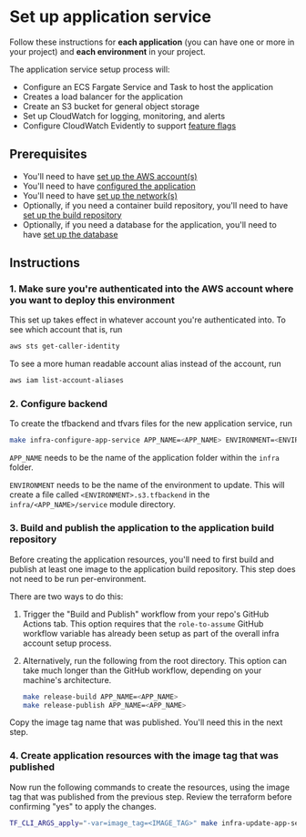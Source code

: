# Set up application service

Follow these instructions for **each application** (you can have one or more in your project) and **each environment** in your project.

The application service setup process will:

* Configure an ECS Fargate Service and Task to host the application
* Creates a load balancer for the application
* Create an S3 bucket for general object storage
* Set up CloudWatch for logging, monitoring, and alerts
* Configure CloudWatch Evidently to support [feature flags](/docs/feature-flags.md)

## Prerequisites

* You'll need to have [set up the AWS account(s)](./set-up-aws-accounts.md)
* You'll need to have [configured the application](/infra/app/app-config/main.tf)
* You'll need to have [set up the network(s)](./set-up-networks.md)
* Optionally, if you need a container build repository, you'll need to have [set up the build repository](./set-up-app-build-repository.md)
* Optionally, if you need a database for the application, you'll need to have [set up the database](./set-up-app-database.md)

## Instructions

### 1. Make sure you're authenticated into the AWS account where you want to deploy this environment

This set up takes effect in whatever account you're authenticated into. To see which account that is, run

```bash
aws sts get-caller-identity
```

To see a more human readable account alias instead of the account, run

```bash
aws iam list-account-aliases
```

### 2. Configure backend

To create the tfbackend and tfvars files for the new application service, run

```bash
make infra-configure-app-service APP_NAME=<APP_NAME> ENVIRONMENT=<ENVIRONMENT>
```

`APP_NAME` needs to be the name of the application folder within the `infra` folder.

`ENVIRONMENT` needs to be the name of the environment to update. This will create a file called `<ENVIRONMENT>.s3.tfbackend` in the `infra/<APP_NAME>/service` module directory.

### 3. Build and publish the application to the application build repository

Before creating the application resources, you'll need to first build and publish at least one image to the application build repository. This step does not need to be run per-environment.

There are two ways to do this:

1. Trigger the "Build and Publish" workflow from your repo's GitHub Actions tab. This option requires that the `role-to-assume` GitHub workflow variable has already been setup as part of the overall infra account setup process.
1. Alternatively, run the following from the root directory. This option can take much longer than the GitHub workflow, depending on your machine's architecture.

    ```bash
    make release-build APP_NAME=<APP_NAME>
    make release-publish APP_NAME=<APP_NAME>
    ```

Copy the image tag name that was published. You'll need this in the next step.

### 4. Create application resources with the image tag that was published

Now run the following commands to create the resources, using the image tag that was published from the previous step. Review the terraform before confirming "yes" to apply the changes.

```bash
TF_CLI_ARGS_apply="-var=image_tag=<IMAGE_TAG>" make infra-update-app-service APP_NAME=<APP_NAME> ENVIRONMENT=<ENVIRONMENT>
```